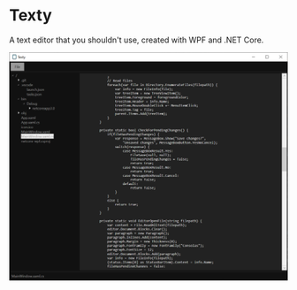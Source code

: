 # Texty

A text editor that you shouldn't use, created with WPF and .NET Core.

![screenshot](screenshot.PNG)

